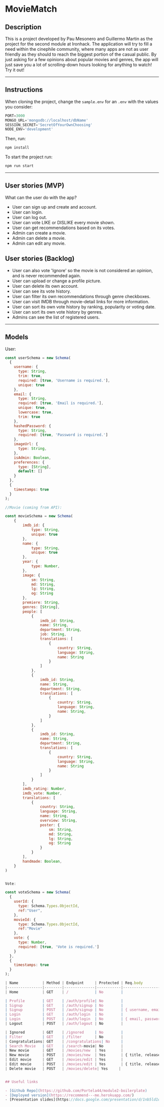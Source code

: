 # MovieMatch

## Description

This is a project developed by Pau Mesonero and Guillermo Martin as the project for the second module at Ironhack. The application will try to fill a need within the cinephile community, where many apps are not as user friendly as they should to reach the biggest portion of the casual public.
By just asking for a few opinions about popular movies and genres, the app will just save you a lot of scrolling-down hours looking for anything to watch! Try it out!

---

## Instructions

When cloning the project, change the <code>sample.env</code> for an <code>.env</code> with the values you consider:
```js
PORT=3000
MONGO_URL='mongodb://localhost/dbName'
SESSION_SECRET='SecretOfYourOwnChoosing'
NODE_ENV='development'
```
Then, run:
```bash
npm install
```
To start the project run:
```bash
npm run start
```

---

## User stories (MVP)

What can the user do with the app?
- User can sign up and create and account.
- User can login.
- User can log out.
- User can vote LIKE or DISLIKE every movie shown.
- User can get recommendations based on its votes.
- Admin can create a movie.
- Admin can delete a movie.
- Admin can edit any movie.


## User stories (Backlog)

- User can also vote 'Ignore' so the movie is not considered an opinion, and is never recommended again.
- User can upload or change a profile picture.
- User can delete its own account.
- User can see its vote history.
- User can filter its own recommendations through genre checkboxes.
- User can visit IMDB through movie-detail links for more information.
- User can sort its own vote history by ranking, popularity or voting date.
- User can sort its own vote history by genres.
- Admins can see the list of registered users.

---

## Models

User:

```js
const userSchema = new Schema(
  {
    username: {
      type: String,
      trim: true,
      required: [true, 'Username is required.'],
      unique: true
    },
    email: {
      type: String,
      required: [true, 'Email is required.'],
      unique: true,
      lowercase: true,
      trim: true
    },
    hashedPassword: {
      type: String,
      required: [true, 'Password is required.']
    },
    imageUrl: {
      type: String,
    },
    isAdmin: Boolean,
    preferences: {
      type: [String],
      default: []
    }
  },
  {
    timestamps: true
  }
);

//Movie (coming from API): 

const movieSchema = new Schema(
    {
        imdb_id: {
            type: String,
            unique: true
        },
        name: {
            type: String,
            unique: true
        },
        year: {
            type: Number,
        },
        image: {
            sm: String,
            md: String,
            lg: String,
            og: String
        },
        premiere: String,
        genres: [String],
        people: [
            {
                imdb_id: String,
                name: String,
                department: String,
                job: String,
                translations: [
                    {
                        country: String,
                        language: String,
                        name: String
                    }
                ]
            },
            {
                imdb_id: String,
                name: String,
                department: String,
                translations: [
                    {
                        country: String,
                        language: String,
                        name: String,
                    }
                ]
            },
            {
                imdb_id: String,
                name: String,
                department: String,
                translations: [
                    {
                        country: String,
                        language: String,
                        name: String
                    }
                ]
            }
        ],
        imdb_rating: Number,
        imdb_vote: Number,
        translations: [
            {
                country: String,
                language: String,
                name: String,
                overview: String,
                poster: {
                    sm: String,
                    md: String,
                    lg: String,
                    og: String
                }
            }
        ],
        handmade: Boolean,
    }
)


Vote: 

const voteSchema = new Schema(
  {
    userId: {
      type: Schema.Types.ObjectId,
      ref:"User",
    },
    movieId: {
      type: Schema.Types.ObjectId,
      ref:"Movie"
    },
    vote: {
      type: Number,
      required: [true, 'Vote is required.']
    }
  },
  {
    timestamps: true
  }
); 

| Name           | Method | Endpoint     | Protected | Req.body            | Redirects |
|----------------|--------|--------------|-----------|---------------------|-----------|
| Home           | GET    | /            | No        |                     |           |

| Profile        | GET    | /auth/profile| No        |                     |           |
| Signup         | GET    | /auth/signup | No        |                     |           |
| Signup         | POST   | /auth/signup | No        | { username, email, password, password2, existingImageSign }||
| Login          | GET    | /auth/login  | No        |                     |           |
| Login          | POST   | /auth/login  | No        | { email, password } |/          |
| Logout         | POST   | /auth/logout | No        |                     |/auth/login|

| Ignored        | GET    | /ignored     | No        |                     |           |
| Filter         | GET    | /filter      | No        |                     |           |
| Congratulations| GET    | /congratulations| No     |                     |           |
| Search Movie   | GET    | /search-movie| No        |                     |           |
| New movie      | GET    | /movies/new  | Yes       |                     |           |
| New movie      | POST   | /movies/new  | Yes       | { title, releaseDate, genre }| /movies/:movieId |
| Edit movie     | GET    | /movies/edit | Yes       |                     |          |
| Edit movie     | POST   | /movies/edit | Yes       | { title, releaseDate, genre }| /movies/:movieId |
| Delete movie   | POST   | /movies/delete| Yes     |                     | /        |


## Useful links

- [Github Repo](https://github.com/Portela44/module2-boilerplate)
- [Deployed version](https://recommend---me.herokuapp.com/)
- [Presentation slides](https://docs.google.com/presentation/d/1nb5ld1qiLS15eh0Pe6Pyt_9-m7XTqG3E5ERNxq8etDE/edit#slide=id.gd2f231c4a7_1_0)
